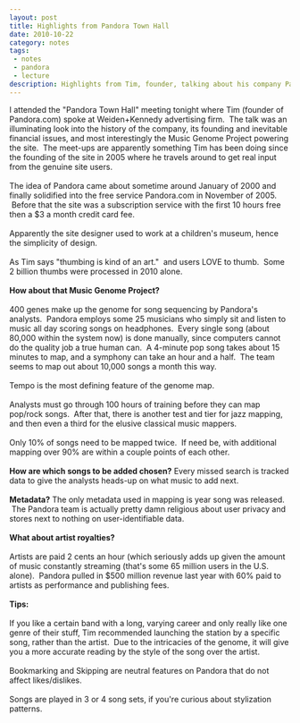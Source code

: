 ```yaml
---
layout: post
title: Highlights from Pandora Town Hall
date: 2010-10-22
category: notes
tags:
 - notes
 - pandora
 - lecture
description: Highlights from Tim, founder, talking about his company Pandora.com
---
```


I attended the "Pandora Town Hall" meeting tonight where Tim (founder of Pandora.com) spoke at Weiden+Kennedy advertising firm.  The talk was an illuminating look into the history of the company, its founding and inevitable financial issues, and most interestingly the Music Genome Project powering the site.  The meet-ups are apparently something Tim has been doing since the founding of the site in 2005 where he travels around to get real input from the genuine site users.<br/><br/>The idea of Pandora came about sometime around January of 2000 and finally solidified into the free service Pandora.com in November of 2005.  Before that the site was a subscription service with the first 10 hours free then a $3 a month credit card fee.<br/><br/>Apparently the site designer used to work at a children's museum, hence the simplicity of design.<br/><br/>As Tim says "thumbing is kind of an art."  and users LOVE to thumb.  Some 2 billion thumbs were processed in 2010 alone.<br/><br/><strong>How about that Music Genome Project? </strong><br/><br/>400 genes make up the genome for song sequencing by Pandora's analysts.  Pandora employs some 25 musicians who simply sit and listen to music all day scoring songs on headphones.  Every single song (about 80,000 within the system now) is done manually, since computers cannot do the quality job a true human can.  A 4-minute pop song takes about 15 minutes to map, and a symphony can take an hour and a half.  The team seems to map out about 10,000 songs a month this way.<br/><br/>Tempo is the most defining feature of the genome map.<br/><br/>Analysts must go through 100 hours of training before they can map pop/rock songs.  After that, there is another test and tier for jazz mapping, and then even a third for the elusive classical music mappers.<br/><br/>Only 10% of songs need to be mapped twice.  If need be, with additional mapping over 90% are within a couple points of each other.<br/><br/><strong>How are which songs to be added chosen?</strong> Every missed search is tracked data to give the analysts heads-up on what music to add next.<br/><br/><strong>Metadata?</strong> The only metadata used in mapping is year song was released.  The Pandora team is actually pretty damn religious about user privacy and stores next to nothing on user-identifiable data.<br/><br/><strong>What about artist royalties?</strong><br/><br/>Artists are paid 2 cents an hour (which seriously adds up given the amount of music constantly streaming (that's some 65 million users in the U.S. alone).  Pandora pulled in $500 million revenue last year with 60% paid to artists as performance and publishing fees.<br/><br/><strong>Tips:</strong><br/><br/>If you like a certain band with a long, varying career and only really like one genre of their stuff, Tim recommended launching the station by a specific song, rather than the artist.  Due to the intricacies of the genome, it will give you a more accurate reading by the style of the song over the artist.<br/><br/>Bookmarking and Skipping are neutral features on Pandora that do not affect likes/dislikes.<br/><br/>Songs are played in 3 or 4 song sets, if you're curious about stylization patterns.

